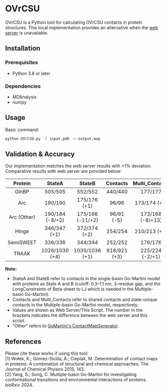 # OVrCSU

OVrCSU is a Python tool for calculating OVrCSU contacts in protein structures. This local implementation provides an alternative when the [web server](http://info.ifpan.edu.pl/~rcsu/rcsu/index.html) is unavailable.

## Installation

### Prerequisites
- Python 3.8 or later

### Dependencies
- MDAnalysis 
- numpy

## Usage
Basic command:
```bash
python OVrCSU.py -f input.pdb -o output.map
```

## Validation & Accuracy
Our implementation matches the web server results with <1% deviation. Comparative results with web server are provided below:

| Protein     | StateA               | StateB               | Contacts         | Multi_Contacts    |
|:-----------:|:--------------------:|:--------------------:|:----------------:|:-----------------:|
| GlnBP       | 505/505              | 552/552              | 440/440          | 177/177           |
| Arc         | 190/190              | 175/176 (+1)         | 96/96            | 173/174 (+1)      |
| Arc (Other) | 190/184 (-8/+2)      | 175/166 (-11/+2)     | 96/91 (-5)       | 173/168 (-8/+13)  |
| Hinge       | 346/347 (+1)         | 372/374 (+2)         | 254/254          | 210/213 (+3)      |
| SemiSWEET   | 336/336              | 344/344              | 252/252          | 176/176           |
| TRAAK       | 1026/1030 (+4)       | 1035/1036 (+1)       | 918/921 (+3)     | 225/224 (-2/+1)   |

**Note:** 
- StateA and StateB refer to contacts in the single-basin Go-Martini model with proteins as State A and B (cutoff: 0.3–1.1 nm, 3-residue gap, and the LongConstraints of Beta-sheet to LJ which is needed in the Multiple-basin Go-Martini).  
- Contacts and Multi_Contacts refer to shared contacts and state-unique contacts in the Multiple-basin Go-Martini model, respectively.  
- Values are shown as Web Server/This Script. The number in the brackets indicates the difference between the web server and this script.
- "Other" refers to [GoMartini's ContactMapGenerator](https://github.com/Martini-Force-Field-Initiative/GoMartini/tree/main/ContactMapGenerator).


## References
Please cite these works if using this tool:  
[1] Wołek, K.; Gómez-Sicilia, À.; Cieplak, M. Determination of contact maps in proteins: A combination of structural and chemical approaches. The Journal of Chemical Physics 2015, 143.  
[2] Yang, S.; Song, C. Multiple-basin Go-Martini for investigating conformational transitions and environmental interactions of proteins. bioRxiv 2024.  
